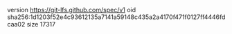 version https://git-lfs.github.com/spec/v1
oid sha256:1d1203f52e4c93612135a7141a59148c435a2a4170f471f0127ff4446fdcaa02
size 17317
